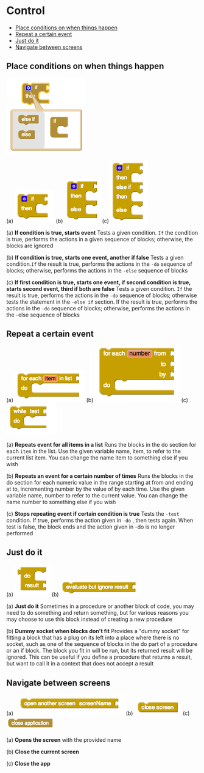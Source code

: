 # Control

* [Place conditions on when things happen](control.md#placing-conditions-on-when-things-happen)
* [Repeat a certain event](control.md#repeat-a-certain-event)
* [Just do it](control.md#just-do-it)
* [Navigate between screens](control.md#navigate-between-screens)

## Place conditions on when things happen

![](../../../.gitbook/assets/control-blocks-5.png)

\(a\) ![](../../../.gitbook/assets/control-blocks-1.png) \(b\) ![](../../../.gitbook/assets/control-blocks-3.png)\(c\) ![](../../../.gitbook/assets/control-blocks-4.png)

\(a\) **If condition is true, starts event** Tests a given condition. `If` the condition is true, performs the actions in a given sequence of blocks; otherwise, the blocks are ignored

\(b\) **If condition is true, starts one event, another if false** Tests a given condition.`If` the result is true, performs the actions in the `-do` sequence of blocks; otherwise, performs the actions in the `-else` sequence of blocks

\(c\) **If first condition is true, starts one event, if second condition is true, starts second event, third if both are false** Tests a given condition. `If` the result is true, performs the actions in the `-do` sequence of blocks; otherwise tests the statement in the `-else if` section. If the result is true, performs the actions in the `-do` sequence of blocks; otherwise, performs the actions in the -else sequence of blocks

## Repeat a certain event

\(a\) ![](../../../.gitbook/assets/control-blocks-6.png) \(b\) ![](../../../.gitbook/assets/control-blocks-7.png) \(c\) ![](../../../.gitbook/assets/control-blocks-8.png)

\(a\) **Repeats event for all items in a list** Runs the blocks in the do section for each `item` in the list. Use the given variable name, item, to refer to the current list item. You can change the name item to something else if you wish

\(b\) **Repeats an event for a certain number of times** Runs the blocks in the do section for each numeric value in the range starting at from and ending at to, incrementing number by the value of by each time. Use the given variable name, number to refer to the current value. You can change the name number to something else if you wish

\(c\) **Stops repeating event if certain condition is true** Tests the `-test` condition. If true, performs the action given in `-do` , then tests again. When test is false, the block ends and the action given in -do is no longer performed

## Just do it

\(a\) ![](../../../.gitbook/assets/control-blocks-9.png)\(b\) ![](../../../.gitbook/assets/control-blocks-10.png)

\(a\) **Just do it** Sometimes in a procedure or another block of code, you may need to do something and return something, but for various reasons you may choose to use this block instead of creating a new procedure

\(b\) **Dummy socket when blocks don't fit** Provides a "dummy socket" for fitting a block that has a plug on its left into a place where there is no socket, such as one of the sequence of blocks in the do part of a procedure or an if block. The block you fit in will be run, but its returned result will be ignored. This can be useful if you define a procedure that returns a result, but want to call it in a context that does not accept a result

## Navigate between screens

\(a\) ![](../../../.gitbook/assets/control-blocks-11.png)\(b\) ![](../../../.gitbook/assets/control-blocks-13.png) \(c\) ![](../../../.gitbook/assets/control-blocks-15.png)

\(a\) **Opens the screen** with the provided name

\(b\) **Close the current screen**

\(c\) **Close the app**

